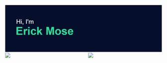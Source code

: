 <img src ="https://github.com/Mosericko/Mosericko/blob/main/header.png">

<img align="left" width="47%" src="https://github-readme-stats.vercel.app/api?username=mosericko&show_icons=true&theme=algolia" />

<img align="right" width="47%" src="https://github-readme-streak-stats.herokuapp.com?user=Mosericko&theme=algolia&date_format=j%20M%5B%20Y%5D" />
